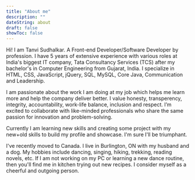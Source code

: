 ```yaml
---
title: "About me"
description: ""
dateString: about
draft: false
showToc: false
--- 
```


Hi! I am Tanvi Sudhalkar. A Front-end Developer/Software Developer by profession. I have 5 years of extensive experience with various roles at India's biggest IT company, Tata Consultancy Services (TCS) after my bachelor's in Computer Engineering from Gujarat, India. I specialize in HTML, CSS, JavaScript, jQuery, SQL, MySQL, Core Java, Communication and Leadership.

I am passionate about the work I am doing at my job which helps me learn more and help the company deliver better. I value honesty, transperency, integrity, accountability, work-life balance, inclusion and respect. I’m excited to collaborate with like-minded professionals who share the same passion for innovation and problem-solving.

Currently I am learning new skills and creating some project with my new+old skills to build my profile and showcase. I'm sure I'll be triumphant.

I've recently moved to Canada. I live in Burlington, ON with my husband and a dog. My hobbies include dancing, singing, hiking, trekking, reading novels, etc. If I am not working on my PC or learning a new dance routine, then you'll find me in kitchen trying out new recipes. I consider myself as a cheerful and outgoing person.
